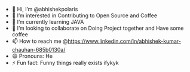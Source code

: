 - 👋 Hi, I’m @abhishekpolaris
- 👀 I’m interested in Contributing to Open Source and Coffee
- 🌱 I’m currently learning JAVA
- 💞️ I’m looking to collaborate on Doing Project together and Have some coffee
- 📫 How to reach me @https://www.linkedin.com/in/abhishek-kumar-chauhan-685b0130a/
- 😄 Pronouns: He
- ⚡ Fun fact: Funny things really exists ifykyk

<!---
abhishekpolaris/abhishekpolaris is a ✨ special ✨ repository because its `README.md` (this file) appears on your GitHub profile.
You can click the Preview link to take a look at your changes.
--->
